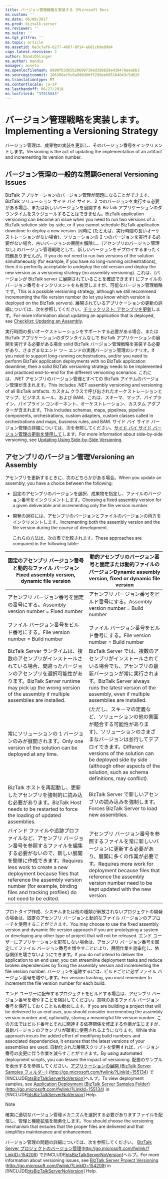 ```yaml
---
title: バージョン管理戦略を実装する |Microsoft Docs
ms.custom: ''
ms.date: 06/08/2017
ms.prod: biztalk-server
ms.reviewer: ''
ms.suite: ''
ms.tgt_pltfrm: ''
ms.topic: article
ms.assetid: 0a3c7af6-6277-4667-8f14-e6d1cb9e99d4
caps.latest.revision: 2
author: MandiOhlinger
ms.author: mandia
manager: anneta
ms.openlocfilehash: 8990fb3d65b29609738ed398829a438478eeabb3
ms.sourcegitcommit: 266308ec5c6a9d8d80ff298ee6051b4843c5d626
ms.translationtype: MT
ms.contentlocale: ja-JP
ms.lasthandoff: 06/27/2018
ms.locfileid: "37015043"
---
```

# <a name="implementing-a-versioning-strategy"></a><span data-ttu-id="45272-102">バージョン管理戦略を実装します。</span><span class="sxs-lookup"><span data-stu-id="45272-102">Implementing a Versioning Strategy</span></span>
<span data-ttu-id="45272-103">バージョン管理は、成果物の実装を更新し、そのバージョン番号をインクリメントします。</span><span class="sxs-lookup"><span data-stu-id="45272-103">Versioning is the act of updating the implementation of an artifact and incrementing its version number.</span></span>  
  
## <a name="general-versioning-issues"></a><span data-ttu-id="45272-104">バージョン管理の一般的な問題</span><span class="sxs-lookup"><span data-stu-id="45272-104">General Versioning Issues</span></span>  
 <span data-ttu-id="45272-105">BizTalk アプリケーションのバージョン管理が問題になることができます、BizTalk ソリューション サイド バイ サイド、2 つのバージョンを実行する必要がある場合、または新しいバージョンを展開する BizTalk アプリケーションのダウンタイムをスケジュールすることはできません。</span><span class="sxs-lookup"><span data-stu-id="45272-105">BizTalk application versioning can become an issue when you need to run two versions of a BizTalk solution side-by-side, or if you cannot schedule BizTalk application downtime to deploy a new version.</span></span> <span data-ttu-id="45272-106">同時に (たとえば、実行時間の長いオーケストレーションがない場合)、ソリューションの 2 つのバージョンを実行する必要がない場合、古いバージョンの展開を解除し、(アセンブリのバージョン管理なし) のバージョン管理戦略として、新しいバージョンをデプロイするまったく問題ありませんが。</span><span class="sxs-lookup"><span data-stu-id="45272-106">If you do not need to run two versions of the solution simultaneously (for example, if you have no long-running orchestrations), then it is perfectly acceptable to undeploy the old version and deploy the new version as a versioning strategy (no assembly versioning).</span></span> <span data-ttu-id="45272-107">これは、(バージョンが BizTalk server に展開されていることを確認できます) にファイルのバージョン番号をインクリメントをも推奨しますが、可能なバージョン管理戦略です。</span><span class="sxs-lookup"><span data-stu-id="45272-107">This is a possible versioning strategy, although we still recommend incrementing the file version number (to let you know which version is deployed on the BizTalk servers).</span></span> <span data-ttu-id="45272-108">展開されているアプリケーションの更新の詳細については、次を参照してください。[チェックリスト: アセンブリを更新](../technical-guides/checklist-updating-an-assembly.md)します。</span><span class="sxs-lookup"><span data-stu-id="45272-108">For more information about updating an application that is deployed, see [Checklist: Updating an Assembly](../technical-guides/checklist-updating-an-assembly.md).</span></span>  
  
 <span data-ttu-id="45272-109">実行時間の長いオーケストレーションをサポートする必要がある場合、または BizTalk アプリケーションのダウンタイムなしで BizTalk アプリケーションの展開を実行する必要がある場合 solid BizTalk バージョン管理戦略を実装する必要があり、さまざまなエンド ツー エンドの実践バージョン管理のシナリオ。</span><span class="sxs-lookup"><span data-stu-id="45272-109">If you need to support long-running orchestrations, and/or you need to perform BizTalk application deployments with no BizTalk application downtime, then a solid BizTalk versioning strategy needs to be implemented and practiced end-to-end for the different versioning scenarios.</span></span> <span data-ttu-id="45272-110">これには、.NET アセンブリのバージョン管理とすべての BizTalk アイテムのバージョン管理が含まれます。</span><span class="sxs-lookup"><span data-stu-id="45272-110">This includes .NET assembly versioning and versioning of all BizTalk artifacts.</span></span> <span data-ttu-id="45272-111">カスタム クラスで呼び出されたオーケストレーションとマップ、ビジネス ルール、および BAM、これは、スキーマ、マップ、パイプライン、パイプライン コンポーネント、オーケストレーション、カスタム アダプターが含まれます。</span><span class="sxs-lookup"><span data-stu-id="45272-111">This includes schemas, maps, pipelines, pipeline components, orchestrations, custom adapters, custom classes called in orchestrations and maps, business rules, and BAM.</span></span> <span data-ttu-id="45272-112">サイド バイ サイド バージョン管理の詳細については、次を参照してください。[サイド バイ サイド バージョン管理の更新を使用して](../technical-guides/updating-using-side-by-side-versioning.md)します。</span><span class="sxs-lookup"><span data-stu-id="45272-112">For more information about side-by-side versioning, see [Updating Using Side-by-Side Versioning](../technical-guides/updating-using-side-by-side-versioning.md).</span></span>  
  
## <a name="versioning-an-assembly"></a><span data-ttu-id="45272-113">アセンブリのバージョン管理</span><span class="sxs-lookup"><span data-stu-id="45272-113">Versioning an Assembly</span></span>  
 <span data-ttu-id="45272-114">アセンブリを更新するときに、次のどちらかがある場合。</span><span class="sxs-lookup"><span data-stu-id="45272-114">When you update an assembly, you have a choice between the following:</span></span>  
  
- <span data-ttu-id="45272-115">固定のアセンブリのバージョンを選択、成果物を指定し、ファイルのバージョン番号をインクリメントします。</span><span class="sxs-lookup"><span data-stu-id="45272-115">Choosing a fixed assembly version for a given deliverable and incrementing only the file version number.</span></span>  
  
- <span data-ttu-id="45272-116">開発の過程には、アセンブリのバージョンとファイルのバージョンの両方をインクリメントします。</span><span class="sxs-lookup"><span data-stu-id="45272-116">Incrementing both the assembly version and the file version during the course of development.</span></span>  
  
  <span data-ttu-id="45272-117">これらの方法は、次の表で比較されます。</span><span class="sxs-lookup"><span data-stu-id="45272-117">These approaches are compared in the following table:</span></span>  
  
|<span data-ttu-id="45272-118">**固定のアセンブリ バージョン番号と動的なファイル バージョン**</span><span class="sxs-lookup"><span data-stu-id="45272-118">**Fixed assembly version, dynamic file version**</span></span>|<span data-ttu-id="45272-119">**動的アセンブリのバージョン番号と固定または動的ファイルのバージョン**</span><span class="sxs-lookup"><span data-stu-id="45272-119">**Dynamic assembly version, fixed or dynamic file version**</span></span>|  
|------------------------------------------------------|-----------------------------------------------------------------|  
|<span data-ttu-id="45272-120">アセンブリ バージョン番号を固定の番号にする。</span><span class="sxs-lookup"><span data-stu-id="45272-120">Assembly version number = Fixed number</span></span><br /><br /> <span data-ttu-id="45272-121">ファイル バージョン番号をビルド番号にする。</span><span class="sxs-lookup"><span data-stu-id="45272-121">File version number = Build number</span></span>|<span data-ttu-id="45272-122">アセンブリ バージョン番号をビルド番号にする。</span><span class="sxs-lookup"><span data-stu-id="45272-122">Assembly version number = Build number</span></span><br /><br /> <span data-ttu-id="45272-123">ファイル バージョン番号をビルド番号にする。</span><span class="sxs-lookup"><span data-stu-id="45272-123">File version number = Build number</span></span>|  
|<span data-ttu-id="45272-124">BizTalk Server ランタイムは、複数のアセンブリがインストールされている場合、間違ったバージョンのアセンブリを選択可能性があります。</span><span class="sxs-lookup"><span data-stu-id="45272-124">BizTalk Server runtime may pick up the wrong version of the assembly if multiple assemblies are installed.</span></span>|<span data-ttu-id="45272-125">BizTalk Server では、複数のアセンブリがインストールされている場合でも、アセンブリの最新バージョンが常に実行されます。</span><span class="sxs-lookup"><span data-stu-id="45272-125">BizTalk Server always runs the latest version of the assembly, even if multiple assemblies are installed.</span></span>|  
|<span data-ttu-id="45272-126">常にソリューションの 1 バージョンのみが展開されます。</span><span class="sxs-lookup"><span data-stu-id="45272-126">Only one version of the solution can be deployed at any time.</span></span>|<span data-ttu-id="45272-127">(ただし、スキーマの定義など、ソリューションの他の側面が競合する可能性があります)、ソリューションのさまざまなバージョンは並行してデプロイできます。</span><span class="sxs-lookup"><span data-stu-id="45272-127">Different versions of the solution can be deployed side by side (although other aspects of the solution, such as schema definitions, may conflict).</span></span>|  
|<span data-ttu-id="45272-128">BizTalk ホストを再起動し、更新したアセンブリを強制的に読み込む必要があります。</span><span class="sxs-lookup"><span data-stu-id="45272-128">BizTalk Host needs to be restarted to force the loading of updated assemblies.</span></span>|<span data-ttu-id="45272-129">BizTalk Server で新しいアセンブリの読み込みを強制します。</span><span class="sxs-lookup"><span data-stu-id="45272-129">Forces BizTalk Server to load new assemblies.</span></span>|  
|<span data-ttu-id="45272-130">バインド ファイルや追跡プロファイルなど、アセンブリ バージョン番号を参照するファイルを編集する必要がないので、新しい展開を簡単に作成できます。</span><span class="sxs-lookup"><span data-stu-id="45272-130">Requires less work to create a new deployment because files that reference the assembly version number (for example, binding files and tracking profiles) do not need to be edited.</span></span>|<span data-ttu-id="45272-131">アセンブリ バージョン番号を参照するファイルを常に新しいバージョンに更新する必要があり、展開に多くの作業が必要です。</span><span class="sxs-lookup"><span data-stu-id="45272-131">Requires more work for deployment because files that reference the assembly version number need to be kept updated with the new version.</span></span>|  
  
 <span data-ttu-id="45272-132">プロトタイプ作成、システムまたは他の種類が解放されないプロジェクトの開発の場合は、固定のアセンブリ バージョンと動的なファイル バージョンのアプローチを使用することができます。</span><span class="sxs-lookup"><span data-stu-id="45272-132">You may choose to use the fixed assembly version and dynamic file version approach if you are prototyping a system or developing any other type of project that will not be released.</span></span> <span data-ttu-id="45272-133">エンド ユーザーにアプリケーションを配布しない場合は、アセンブリ バージョン番号を固定してファイル バージョン番号を増やすことにより、展開作業を効率化し、依存関係を壊さないようにできます。</span><span class="sxs-lookup"><span data-stu-id="45272-133">If you do not intend to deliver the application to an end user, you can streamline deployment tasks and reduce broken dependencies by fixing the assembly version and incrementing the file version number.</span></span> <span data-ttu-id="45272-134">バージョンを追跡するには、ビルドごとに必ずファイル バージョン番号を増やします。</span><span class="sxs-lookup"><span data-stu-id="45272-134">For version tracking, you must remember to increment the file version number for each build.</span></span>  
  
 <span data-ttu-id="45272-135">エンド ユーザーに配布するプロジェクトをビルドする場合は、アセンブリ バージョン番号を増やすことを検討してください。意味のあるファイル バージョン番号を保存しておくこともお勧めします。</span><span class="sxs-lookup"><span data-stu-id="45272-135">If you are building a project that will be delivered to an end user, you should consider incrementing the assembly version number and, optionally, storing a meaningful file version number.</span></span> <span data-ttu-id="45272-136">この方法ではビルド番号とそれに関連する依存関係を修正する作業が生じますが、最新バージョンのアセンブリが確実に使用されるようになります。</span><span class="sxs-lookup"><span data-stu-id="45272-136">While this approach incurs the added effort of modifying build numbers and associated dependencies, it ensures that the latest versions of your assemblies are used.</span></span> <span data-ttu-id="45272-137">自動化された展開スクリプトを使用すれば、バージョン番号の変更に伴う作業を減らすことができます。</span><span class="sxs-lookup"><span data-stu-id="45272-137">By using automated deployment scripts, you can lessen the impact of versioning.</span></span> <span data-ttu-id="45272-138">配置のサンプルを表示するを参照してください。[アプリケーションの展開 (BizTalk Server Samples フォルダー)](http://go.microsoft.com/fwlink/?LinkId=155134) (<http://go.microsoft.com/fwlink/?LinkId=155134>) で[!INCLUDE[btsBizTalkServerNoVersion](../includes/btsbiztalkservernoversion-md.md)]ヘルプ。</span><span class="sxs-lookup"><span data-stu-id="45272-138">To view deployment samples, see [Application Deployment (BizTalk Server Samples Folder)](http://go.microsoft.com/fwlink/?LinkId=155134) (<http://go.microsoft.com/fwlink/?LinkId=155134>) in [!INCLUDE[btsBizTalkServerNoVersion](../includes/btsbiztalkservernoversion-md.md)] Help.</span></span>  
  
> [!NOTE]  
>  <span data-ttu-id="45272-139">確実に適切なバージョン管理メカニズムを選択する必要がありますファイルを配信し、管理と機能拡張を簡素化します。</span><span class="sxs-lookup"><span data-stu-id="45272-139">You should choose the versioning mechanism that ensures that the proper files are delivered and that simplifies maintenance and enhancement.</span></span>  
  
 <span data-ttu-id="45272-140">バージョン管理の問題の詳細については、次を参照してください。 [BizTalk Server プロジェクトのバージョン管理](http://go.microsoft.com/fwlink/?LinkID=154209)(<http://go.microsoft.com/fwlink/?LinkID=154209>) で[!INCLUDE[btsBizTalkServerNoVersion](../includes/btsbiztalkservernoversion-md.md)]ヘルプ。</span><span class="sxs-lookup"><span data-stu-id="45272-140">For more information about versioning issues, see [BizTalk Server Project Versioning](http://go.microsoft.com/fwlink/?LinkID=154209) (<http://go.microsoft.com/fwlink/?LinkID=154209>) in [!INCLUDE[btsBizTalkServerNoVersion](../includes/btsbiztalkservernoversion-md.md)] Help.</span></span>